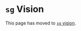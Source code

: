 # `sg` Vision

This page has moved to [`sg` vision](https://docs-legacy.sourcegraph.com/dev/background-information/sg/vision).
